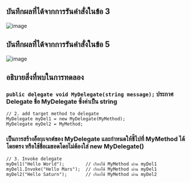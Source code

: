 ## บันทึกผลที่ได้จากการรันคำสั่งในข้อ 3
![image](https://github.com/Sorawit255/03376836-OOP-2566-Lab-15/assets/144196505/c12c74c6-8b1b-4468-b7af-f5821a3f8be0)

## บันทึกผลที่ได้จากการรันคำสั่งในข้อ 5
![image](https://github.com/Sorawit255/03376836-OOP-2566-Lab-15/assets/144196505/ff48e808-4935-4bcd-a4c9-4ebae92597e3)

## อธิบายสิ่งที่พบในการทดลอง
### `public delegate void MyDelegate(string message);` ประกาศ Delegate ชื่อ MyDelegate ซึ่งค่าเป็น string
```
// 2. add target method to delegate
MyDelegate myDel1 = new MyDelegate(MyMethod);
MyDelegate myDel2 = MyMethod;
```
### เป็นการสร้างอ็อบเจกต์ของ MyDelegate และกำหนดให้ชี้ไปที่ MyMethod ได้โดยตรง หรือใช้ชื่อเมธอดโดยไม่ต้องใส่ new MyDelegate()
```
// 3. Invoke delegate
myDel1("Hello World");        // เรียกใช้ MyMethod ผ่าน myDel1
myDel1.Invoke("Hello Mars");  // เรียกใช้ MyMethod ผ่าน myDel1
myDel2("Hello Saturn");       // เรียกใช้ MyMethod ผ่าน myDel2
```
